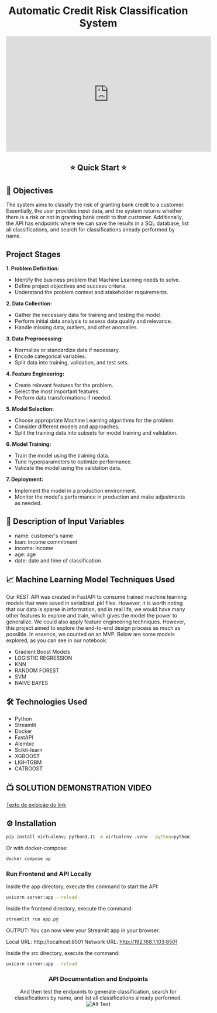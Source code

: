 <div align="center">

# Automatic Credit Risk Classification System
<iframe width="560" height="315" src="https://youtu.be/4HobocbIDqQ" frameborder="0" allowfullscreen></iframe>



## ⭐  Quick Start  ⭐

</div>


## 🎯 Objectives

The system aims to classify the risk of granting bank credit to a customer. Essentially, the user provides input data, and the system returns whether there is a risk or not in granting bank credit to that customer. Additionally, the API has endpoints where we can save the results in a SQL database, list all classifications, and search for classifications already performed by name.

## Project Stages

**1. Problem Definition:**
   - Identify the business problem that Machine Learning needs to solve.
   - Define project objectives and success criteria.
   - Understand the problem context and stakeholder requirements.

**2. Data Collection:**
   - Gather the necessary data for training and testing the model.
   - Perform initial data analysis to assess data quality and relevance.
   - Handle missing data, outliers, and other anomalies.

**3. Data Preprocessing:**
   - Normalize or standardize data if necessary.
   - Encode categorical variables.
   - Split data into training, validation, and test sets.

**4. Feature Engineering:**
   - Create relevant features for the problem.
   - Select the most important features.
   - Perform data transformations if needed.

**5. Model Selection:**
   - Choose appropriate Machine Learning algorithms for the problem.
   - Consider different models and approaches.
   - Split the training data into subsets for model training and validation.

**6. Model Training:**
   - Train the model using the training data.
   - Tune hyperparameters to optimize performance.
   - Validate the model using the validation data.


**7. Deployment:**
   - Implement the model in a production environment.
   - Monitor the model's performance in production and make adjustments as needed.

## 📝 Description of Input Variables

- name: customer's name
- loan: income commitment
- income: income
- age: age
- date: date and time of classification

## 📈 Machine Learning Model Techniques Used

Our REST API was created in FastAPI to consume trained machine learning models that were saved in serialized .pkl files. However, it is worth noting that our data is sparse in information, and in real life, we would have many other features to explore and train, which gives the model the power to generalize. We could also apply feature engineering techniques. However, this project aimed to explore the end-to-end design process as much as possible. In essence, we counted on an MVP. Below are some models explored, as you can see in our notebook:

- Gradient Boost Models
- LOGISTIC REGRESSION
- KNN
- RANDOM FOREST
- SVM
- NAIVE BAYES

## 🛠️ Technologies Used

- Python
- Streamlit
- Docker
- FastAPI
- Alembic
- Scikit-learn 
- XGBOOST
- LIGHTGBM
- CATBOOST



## 📺 SOLUTION DEMONSTRATION VIDEO
[Texto de exibição do link](https://youtu.be/4HobocbIDqQ)


## ⚙️ Installation

```bash
pip install virtualenv; python3.11 -m virtualenv .venv --python=python3.11; source .venv/bin/activate
```
Or with docker-compose: 

```bash
docker compose up 
```

### Run Frontend and API Locally
Inside the app directory, execute the command to start the API:

```bash
uvicorn server:app --reload
```
Inside the frontend directory, execute the command:

```bash
streamlit run app.py
```
OUTPUT: 
  You can now view your Streamlit app in your browser.

  Local URL: http://localhost:8501
  Network URL: http://192.168.1.103:8501


Inside the src directory, execute the command:

```bash
uvicorn server:app --reload
```

<div align="center">

### API Documentation and Endpoints
And then test the endpoints to generate classification, search for classifications by name, and list all classifications already performed.
![Alt Text](https://raw.githubusercontent.com/Douglas-cc/credit_risk_api/main/frontend/assets/doc_api.gif)

</div>
